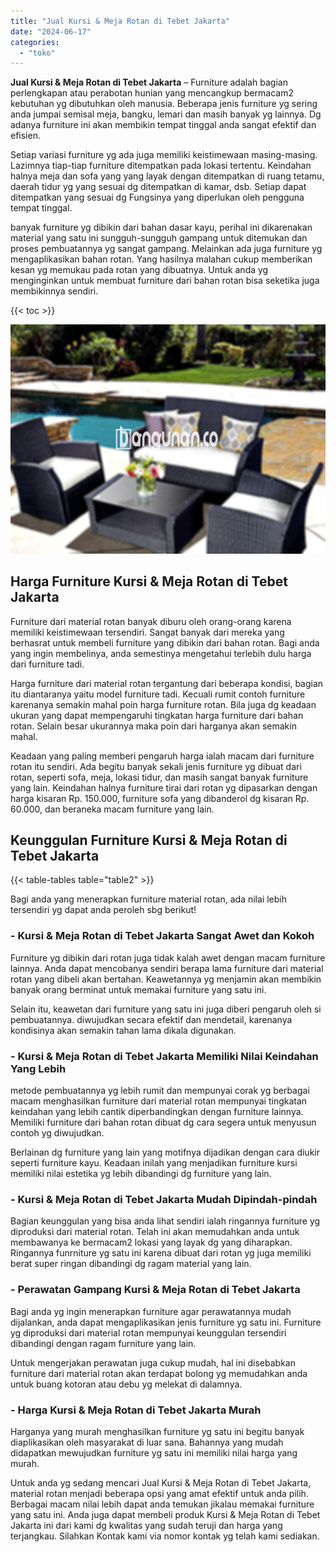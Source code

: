```yaml
---
title: "Jual Kursi & Meja Rotan di Tebet Jakarta"
date: "2024-06-17"
categories: 
  - "toko"
---
```


**Jual Kursi & Meja Rotan di Tebet Jakarta** – Furniture adalah bagian perlengkapan atau perabotan hunian yang mencangkup bermacam2 kebutuhan yg dibutuhkan oleh manusia. Beberapa jenis furniture yg sering anda jumpai semisal meja, bangku, lemari dan masih banyak yg lainnya. Dg adanya furniture ini akan membikin tempat tinggal anda sangat efektif dan efisien.

Setiap variasi furniture yg ada juga memiliki keistimewaan masing-masing. Lazimnya tiap-tiap furniture ditempatkan pada lokasi tertentu. Keindahan halnya meja dan sofa yang yang layak dengan ditempatkan di ruang tetamu, daerah tidur yg yang sesuai dg ditempatkan di kamar, dsb. Setiap dapat ditempatkan yang sesuai dg Fungsinya yang diperlukan oleh pengguna tempat tinggal.

banyak furniture yg dibikin dari bahan dasar kayu, perihal ini dikarenakan material yang satu ini sungguh-sungguh gampang untuk ditemukan dan proses pembuatannya yg sangat gampang. Melainkan ada juga furniture yg mengaplikasikan bahan rotan. Yang hasilnya malahan cukup memberikan kesan yg memukau pada rotan yang dibuatnya. Untuk anda yg menginginkan untuk membuat furniture dari bahan rotan bisa seketika juga membikinnya sendiri.

{{< toc >}}

![Jual Kursi & Meja Rotan di Tebet Jakarta](/images/kursi-meja-rotan-murah40.png)

## Harga Furniture Kursi & Meja Rotan di Tebet Jakarta

Furniture dari material rotan banyak diburu oleh orang-orang karena memiliki keistimewaan tersendiri. Sangat banyak dari mereka yang berhasrat untuk membeli furniture yang dibikin dari bahan rotan. Bagi anda yang ingin membelinya, anda semestinya mengetahui terlebih dulu harga dari furniture tadi.

Harga furniture dari material rotan tergantung dari beberapa kondisi, bagian itu diantaranya yaitu model furniture tadi. Kecuali rumit contoh furniture karenanya semakin mahal poin harga furniture rotan. Bila juga dg keadaan ukuran yang dapat mempengaruhi tingkatan harga furniture dari bahan rotan. Selain besar ukurannya maka poin dari harganya akan semakin mahal.

Keadaan yang paling memberi pengaruh harga ialah macam dari furniture rotan itu sendiri. Ada begitu banyak sekali jenis furniture yg dibuat dari rotan, seperti sofa, meja, lokasi tidur, dan masih sangat banyak furniture yang lain. Keindahan halnya furniture tirai dari rotan yg dipasarkan dengan harga kisaran Rp. 150.000, furniture sofa yang dibanderol dg kisaran Rp. 60.000, dan beraneka macam furniture yang lain.

## Keunggulan Furniture Kursi & Meja Rotan di Tebet Jakarta

{{< table-tables table="table2" >}}

Bagi anda yang menerapkan furniture material rotan, ada nilai lebih tersendiri yg dapat anda peroleh sbg berikut!

### \- Kursi & Meja Rotan di Tebet Jakarta Sangat Awet dan Kokoh

Furniture yg dibikin dari rotan juga tidak kalah awet dengan macam furniture lainnya. Anda dapat mencobanya sendiri berapa lama furniture dari material rotan yang dibeli akan bertahan. Keawetannya yg menjamin akan membikin banyak orang berminat untuk memakai furniture yang satu ini.

Selain itu, keawetan dari furniture yang satu ini juga diberi pengaruh oleh si pembuatannya. diwujudkan secara efektif dan mendetail, karenanya kondisinya akan semakin tahan lama dikala digunakan.

### \- Kursi & Meja Rotan di Tebet Jakarta Memiliki Nilai Keindahan Yang Lebih

metode pembuatannya yg lebih rumit dan mempunyai corak yg berbagai macam menghasilkan furniture dari material rotan mempunyai tingkatan keindahan yang lebih cantik diperbandingkan dengan furniture lainnya. Memiliki furniture dari bahan rotan dibuat dg cara segera untuk menyusun contoh yg diwujudkan.

Berlainan dg furniture yang lain yang motifnya dijadikan dengan cara diukir seperti furniture kayu. Keadaan inilah yang menjadikan furniture kursi memiliki nilai estetika yg lebih dibandingi dg furniture yang lain.

### \- Kursi & Meja Rotan di Tebet Jakarta Mudah Dipindah-pindah

Bagian keunggulan yang bisa anda lihat sendiri ialah ringannya furniture yg diproduksi dari material rotan. Telah ini akan memudahkan anda untuk membawanya ke bermacam2 lokasi yang layak dg yang diharapkan. Ringannya funrniture yg satu ini karena dibuat dari rotan yg juga memiliki berat super ringan dibandingi dg ragam material yang lain.

### \- Perawatan Gampang Kursi & Meja Rotan di Tebet Jakarta

Bagi anda yg ingin menerapkan furniture agar perawatannya mudah dijalankan, anda dapat mengaplikasikan jenis furniture yg satu ini. Furniture yg diproduksi dari material rotan mempunyai keunggulan tersendiri dibandingi dengan ragam furniture yang lain.

Untuk mengerjakan perawatan juga cukup mudah, hal ini disebabkan furniture dari material rotan akan terdapat bolong yg memudahkan anda untuk buang kotoran atau debu yg melekat di dalamnya.

### \- Harga Kursi & Meja Rotan di Tebet Jakarta Murah

Harganya yang murah menghasilkan furniture yg satu ini begitu banyak diaplikasikan oleh masyarakat di luar sana. Bahannya yang mudah didapatkan mewujudkan furniture yg satu ini memiliki nilai harga yang murah.

Untuk anda yg sedang mencari Jual Kursi & Meja Rotan di Tebet Jakarta, material rotan menjadi beberapa opsi yang amat efektif untuk anda pilih. Berbagai macam nilai lebih dapat anda temukan jikalau memakai furniture yang satu ini. Anda juga dapat membeli produk Kursi & Meja Rotan di Tebet Jakarta ini dari kami dg kwalitas yang sudah teruji dan harga yang terjangkau. Silahkan Kontak kami via nomor kontak yg telah kami sediakan.
